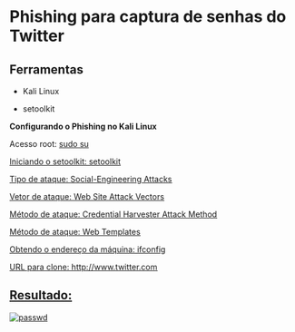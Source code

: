 # **Phishing para captura de senhas do Twitter**

## Ferramentas

- Kali Linux

- setoolkit

**Configurando o Phishing no Kali Linux**

Acesso root: <u>sudo su<u/>

Iniciando o setoolkit: <u>setoolkit<u/>

Tipo de ataque: Social-Engineering Attacks

Vetor de ataque: Web Site Attack Vectors

Método de ataque: Credential Harvester Attack Method 

Método de ataque: Web Templates 

Obtendo o endereço da máquina: <u>ifconfig<u/>

URL para clone: http://www.twitter.com

## Resultado:

![passwd](https://github.com/user-attachments/assets/a00f0710-d4a1-476f-8d90-d38b38588da0)
